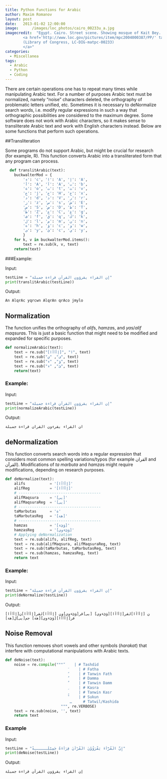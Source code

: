 ```yaml
---
title: Python Functions for Arabic
author: Maxim Romanov
layout: post
date:   2013-01-02 12:00:00
image:      /images/loc_photos/cairo_00233u_a.jpg
imagecredit:  "Egypt. Cairo. Street scene. Showing mosque of Kait Bey. 1936?
        <a href='http://www.loc.gov/pictures/item/mpc2004000387/PP/' target='_blank'>
        (Library of Congress, LC-DIG-matpc-00233)
        </a>"
categories:
  - Miscellanea
tags:
  - Arabic
  - Python
  - Coding
---
```

There are certain operations one has to repeat many times while manipulating Arabic text. For a number of purposes Arabic text must be normalized, namely &#8220;noise&#8221; characters deleted, the orthography of problematic letters unified, etc. Sometimes it is necessary to deNormalize search words, i.e. modify regular expressions in such a way that orthographic possibilities are considered to the maximum degree. Some software does not work with Arabic characters, so it makes sense to transliterate Arabic text and work with English characters instead. Below are some functions that perform such operations.


##Transliteration

Some programs do not support Arabic, but might be crucial for research (for example, R). This function converts Arabic into a transliterated form that any program can process.

``` python
  def translitArabic(text):
    buckwalterMod = {
        'ء': 'c', 'ا': 'A', 'إ': 'A',
        'أ': 'A', 'آ': 'A', 'ب': 'b',
        'ة': 'o', 'ت': 't', 'ث': 'v',
        'ج': 'j', 'ح': 'H', 'خ': 'x',
        'د': 'd', 'ذ': 'V', 'ر': 'r',
        'ز': 'z', 'س': 's', 'ش': 'E',
        'ص': 'S', 'ض': 'D', 'ط': 'T',
        'ظ': 'Z', 'ع': 'C', 'غ': 'g',
        'ف': 'f', 'ق': 'q', 'ك': 'k',
        'ل': 'l', 'م': 'm', 'ن': 'n',
        'ه': 'h', 'ؤ': 'c', 'و': 'w',
        'ى': 'y', 'ئ': 'c', 'ي': 'y',
        }
    for k, v in buckwalterMod.items():
        text = re.sub(k, v, text)
    return(text)
```

###Example:

Input:

``` python
testLine = "إن القراء يقرؤون القرآن قراءة جميلة"
print(translitArabic(testLine))
```

Output:

```
An AlqrAc yqrcwn AlqrAn qrAco jmylo
```

## Normalization  
The function unifies the orthography of <em>alif</em>s, <em>hamza</em>s, and <em>ya</em>s/<em>alif maqsura</em>s. This is just a basic function that might need to be modified and expanded for specific purposes.

``` python
def normalizeArabic(text):
    text = re.sub("[إأٱآا]", "ا", text)
    text = re.sub("ى", "ي", text)
    text = re.sub("ؤ", "ء", text)
    text = re.sub("ئ", "ء", text)
    return(text)
```

### Example:  
Input:

``` python
testLine = "إن القراء يقرؤون القرآن قراءة جميلة"
print(normalizeArabic(testLine))
```

Output:

``` 
ان القراء يقرءون القران قراءة جميلة
```

## deNormalization  
This function converts search words into a regular expression that considers most common spelling variations/typos (for example القران and القرآن). Modifications of *ta marbuta* and <em>hamza</em>s might require modifications, depending on research purposes.

``` python
def deNormalize(text):
    alifs           = '[إأٱآا]'
    alifReg         = '[إأٱآا]'
    # -------------------------------------
    alifMaqsura     = '[يى]'
    alifMaqsuraReg  = '[يى]'
    # -------------------------------------
    taMarbutas      = 'ة'
    taMarbutasReg   = '[هة]'
    # -------------------------------------
    hamzas          = '[ؤئء]'
    hamzasReg       = '[ؤئءوي]'
    # Applying deNormalization
    text = re.sub(alifs, alifReg, text)
    text = re.sub(alifMaqsura, alifMaqsuraReg, text)
    text = re.sub(taMarbutas, taMarbutasReg, text)
    text = re.sub(hamzas, hamzasReg, text)
    return text
```

### Example:
Input:

``` python
testLine = "إن القراء يقرؤون القرآن قراءة جميلة"
print(deNormalize(testLine))
```

Output:

```
[إأٱآا]ن [إأٱآا]لقر[إأٱآا][ؤئءوي] [يى]قر[ؤئءوي]ون [إأٱآا]لقر[إأٱآا]ن قر[إأٱآا][ؤئءوي][هة] جم[يى]ل[هة]
```

## Noise Removal
This function removes short vowels and other symbols (<em>harakat</em>) that interfere with computational manipulations with Arabic texts.

``` python
def deNoise(text):
    noise = re.compile(""" ّ    | # Tashdid
                             َ    | # Fatha
                             ً    | # Tanwin Fath
                             ُ    | # Damma
                             ٌ    | # Tanwin Damm
                             ِ    | # Kasra
                             ٍ    | # Tanwin Kasr
                             ْ    | # Sukun
                             ـ     # Tatwil/Kashida
                         """, re.VERBOSE)
    text = re.sub(noise, '', text)
    return text
```

### Example

Input:

``` python
testLine = "إِنَّ الْقُرَّاْءَ يَقْرَؤُوْنَ الْقُرْآنَ قِرَاْءَةً جَمِيْلَــــــةً"
print(deNoise(testLine))
```

Output:

``` 
إن القراء يقرؤون القرآن قراءة جميلة
```